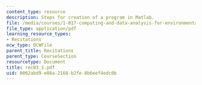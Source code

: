 ```yaml
---
content_type: resource
description: Steps for creation of a program in Matlab.
file: /media/courses/1-017-computing-and-data-analysis-for-environmental-applications-fall-2003/0062abd9e08a2168b2fe8b6eef4edc0b_rec03_1.pdf
file_type: application/pdf
learning_resource_types:
- Recitations
ocw_type: OCWFile
parent_title: Recitations
parent_type: CourseSection
resourcetype: Document
title: rec03_1.pdf
uid: 0062abd9-e08a-2168-b2fe-8b6eef4edc0b
---
```

